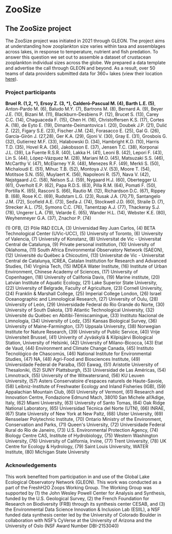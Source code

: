 # ZooSize

## The ZooSize project

The ZooSize project was initiated in 2021 through GLEON. The project aims at understanding how zooplankton size varies within taxa and assemblages across lakes, in response to temperature, nutrient and fish predation.
To answer this question we set out to assemble a dataset of crustacean zooplankton individual sizes across the globe. We prepared a data template and advertise the call through GLEON and beyond. As a result, over 50 teams of data providers submitted data for 360+ lakes (view their location [here](https://rosalieb.github.io/rosaliebruelweb/ZooSize/ZooSize_map.html)).

### Project participants

**Bruel R. (1,2, \*), Ersoy Z. (3, \*), Calderó-Pascual M. (4), Barth L.E. (5)**, Anton-Pardo M. (6), Baludo M.Y. (7), Bartrons M. (8), Bernard A. (9), Beyer J.E. (10), Bizani M. (11), Blackburn-Desbiens P. (12), Brucet S. (13), Carey C.C. (14), Chaguaceda F. (15), Chen H. (16), Christoffersen K.S. (17), Cortes A. (18), de Eyto E. (19), Dimante-Deimantovica I. (20), Doubek J.P. (21), Dulić Z. (22), Figary S.E. (23), Fischer J.M. (24), Forasacco E. (25), Gal G. (26), García-Girón J. (27,28), Ger K.A. (29), Gjoni V. (30), Gray E. (31), Grosbois G. (32), Gutierrez M.F. (33), Halabowski D. (34), Hambright K.D. (10), Harris T.D. (35), Hovel R.A. (36), Jakobsson E. (37), Jensen T.C. (38), Korponai J.L. (39), La Fuente R.S.R. (40), Lakka H. (41), Leoni B. (42), Lepori F. (43), Lin S. (44), López-Vázquez M. (28), Mariani M.O. (45), Matsuzaki S.S. (46), McCarthy V. (47), McElarney Y.R. (48), Menezes R.F. (49), Merkli S. (50), Michaloudi E. (51), Mihuc T.B. (52), Montoya J.V. (53), Moore T. (54), Motitsoe S.N. (55), Muylaert K. (56), Napoleoni R. (57), Nava V. (42), Nejstgaard J.C. (58), Nelson S.J. (59), Nygaard H.J. (60), Obertegger U. (61), Overholt E.P. (62), Papa R.D.S. (63), Pilla R.M. (64), Pomati F. (50), Portilla K. (65), Rasconi S. (66), Rautio M. (12), Richardson D.C. (67), Rippey B. (68), Rose K.C. (69), Rudstam L.G. (23), Rusak J.A. (70,71), Santangelo J.M. (72), Scofield A.E. (73), Seďa J. (74), Stockwell J.D. (60), Straile D. (7), Strecker A.L. (75), Symons C.C. (76), Tanentzap A.J. (77), Thackeray S.J. (78), Ungerer L.A. (79), Velarde E. (65), Wander H.L. (14), Webster K.E. (80), Weyhenmeyer G.A. (37), Znachor P. (74)

(1) OFB, (2) Pôle R\&D ECLA, (3) Universidad Rey Juan Carlos, (4) BETA Technological Center (UVic-UCC), (5) University of Toronto, (6) University of Valencia, (7) University of Konstanz, (8) Universitat de Vic - Universitat Central de Catalunya, (9) Private personal institution, (10) University of Oklahoma, (11) South Africa Environmental Observatory Network (SAEON), (12) Université du Québec à Chicoutimi, (13) Universitat de Vic - Universitat Central de Catalunya, ICREA, Catalan Institution for Research and Advanced Studies, (14) Virginia Tech, (15) IMDEA Water Institute, (16) Institute of Urban Environment, Chinese Academy of Sciences, (17) University of Copenhagen, (18) University of Califonia Davis, (19) Marine institute, (20) Latvian Institute of Aquatic Ecology, (21) Lake Superior State University, (22) University of Belgrade, Faculty of Agriculture, (23) Cornell University, (24) Franklin & Marshall College, (25) Imperial College London, (26) Israel Oceanographic and Limnological Research, (27) University of Oulu, (28) University of León, (29) Universidade Federal do Rio Grande do Norte, (30) University of South Dakota, (31) Atlantic Technological University, (32) Université du Québec en Abitibi-Témiscamingue, (33) Instituto Nacional de Limnología, (34) University of Lodz, (35) Kansas Biological Survey, (36) University of Maine-Farmington, (37) Uppsala University, (38) Norwegian Institute for Nature Research, (39) University of Public Service, (40) Vrije Universiteit Brussel, (41) Univerity of Jyväskylä & Kilpisjärvi Biological Station, University of Helsinki, (42) University of Milano-Bicocca, (43) Etat de Vaud, (44) Environment and Climate Change Canada, (45) Instituto Tecnológico de Chascomús, (46) National Institute for Environmental Studies, (47) NA, (48) Agri-Food and Biosciences Institute, (49) Universidade Federal de Paraíba, (50) Eawag, (51) Aristotle University of Thesaloniki, (52) SUNY Plattsburgh, (53) Universidad de Las Américas, (54) Limnotrack, (55) University of the Witwatersrand, (56) KU Leuven University, (57) Asters Conservatoire d'espaces naturels de Haute-Savoie, (58) Leibniz-Institute of Freshwater Ecology and Inland Fisheries (IGB), (59) Appalachian Mountain Club, (60) University of Vermont, (61) Research and Innovation Centre, Fondazione Edmund Mach, 38010 San Michele all’Adige, Italy, (62) Miami University, (63) University of Santo Tomas, (64) Oak Ridge National Laboratory, (65) Universidad Técnica del Norte (UTN), (66) INRAE, (67) State University of New York at New Paltz, (68) Ulster University, (69) Rensselaer Polytechnic Institute, (70) Ontario Ministry of the Environment, Conservation and Parks, (71) Queen's University, (72) Universidade Federal Rural do Rio de Janeiro, (73) U.S. Environmental Protection Agency, (74) Biology Centre CAS, Institute of Hydrobiology, (75) Western Washington University, (76) University of California, Irvine, (77) Trent University, (78) UK Centre for Ecology \& Hydrology, (79) Saint Louis University, WATER Institute, (80) Michigan State University


### Acknowledgements

This work benefited from participation in and use of the Global Lake Ecological Observatory Network (GLEON). 
This work was conducted as a part of the FreshH2O Zoops Working Group. The Working Group was supported by (1) the John Wesley Powell Center for Analysis and Synthesis, funded by the U.S. Geological Survey, (2) the French Foundation for Research on Biodiversity (FRB) through its synthesis center CESAB, and (3) the Environmental Data Science Innovation & Inclusion Lab (ESIIL), a NSF funded data synthesis center led by the University of Colorado Boulder in collaboration with NSF’s CyVerse at the University of Arizona and the University of Oslo (NSF Award Number DBI-2153040)
